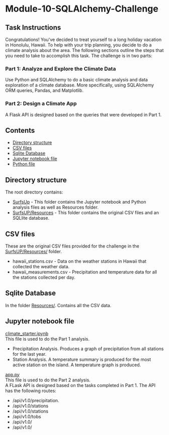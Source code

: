 # Module-10-SQLAlchemy-Challenge

## Task Instructions  
Congratulations! You've decided to treat yourself to a long holiday vacation in Honolulu, Hawaii. To help with your trip planning, you decide to do a climate analysis about the area. The following sections outline the steps that you need to take to accomplish this task. The challenge is in two parts:

### Part 1: Analyze and Explore the Climate Data
Use Python and SQLAlchemy to do a basic climate analysis and data exploration of a climate database. More specifically, using SQLAlchemy ORM queries, Pandas, and Matplotlib.

### Part 2: Design a Climate App
A Flask API is designed based on the queries that were developed in Part 1.

## Contents  
- [Directory structure](#Directory-structure)
- [CSV files](#CSV-files)
- [Sqlite Database](#Sqlite-Database)
- [Jupyter notebook file](#Jupyter-notebook-file)
- [Python file](#Python-files)

## Directory structure 
The root directory contains:  
- [SurfsUp](/SurfsUp) - This folder contains the Jupyter notebook and Python analysis files as well as Resources folder.  
- [SurfsUP/Resources](/SurfsUp/Resources/)  - This folder contains the original CSV files and an SQLlite database.

## CSV files 
These are the original CSV files provided for the challenge in the [SurfsUP/Resources/](/SurfsUP/Resources/) folder.
- hawaii_stations.csv  -  Data on the weather stations in Hawaii that collected the weather data.
- hawaii_measurements.csv - Precipitation and temperature data for all the stations collected per day.

## Sqlite Database
In the folder [Resources/](/SurfsUp/Resources/).
Contains all the CSV data.

## Jupyter notebook file 
[climate_starter.ipynb](/SurfsUp/climate_starter.ipynb)  
This file is used to do the Part 1 analysis.
- Precipitation Analysis. Produces a graph of precipitation from all stations for the last year.
- Station Analysis. A temperature summary is produced for the most active station on the island. A temperature graph is produced.

[app.py](/SurfsUp/app.py)   
This file is used to do the Part 2 analysis.  
A FLask API is designed based on the tasks completed in Part 1.
The API has the following routes:
- /api/v1.0/precipitation.
- /api/v1.0/stations
- /api/v1.0/stations
-	/api/v1.0/tobs
- /api/v1.0/<start>
- /api/v1.0/<start> 



